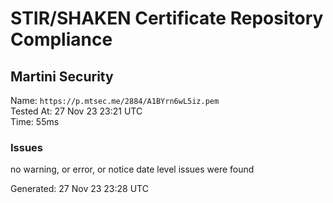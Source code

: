 # STIR/SHAKEN Certificate Repository Compliance

## Martini Security

Name: `https://p.mtsec.me/2884/A1BYrn6wL5iz.pem`\
Tested At: 27 Nov 23 23:21 UTC\
Time: 55ms

### Issues

no warning, or error, or notice date level issues were found

Generated: 27 Nov 23 23:28 UTC